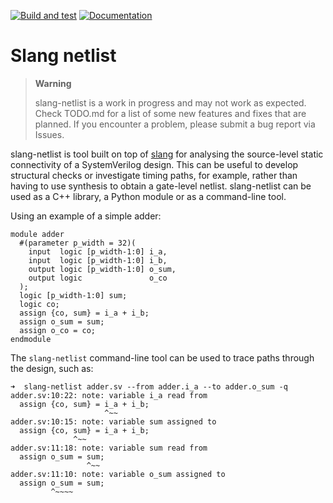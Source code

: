 [![Build and test](https://github.com/jameshanlon/slang-netlist/actions/workflows/build.yml/badge.svg)](https://github.com/jameshanlon/slang-netlist/actions/workflows/build.yml)
[![Documentation](https://github.com/jameshanlon/slang-netlist/actions/workflows/docs.yml/badge.svg)](https://github.com/jameshanlon/slang-netlist/actions/workflows/docs.yml)

# Slang netlist

> **Warning**
>
> slang-netlist is a work in progress and may not work as expected. Check
> TODO.md for a list of some new features and fixes that are planned. If you
> encounter a problem, please submit a bug report via Issues.

slang-netlist is tool built on top of [slang](https://sv-lang.com) for
analysing the source-level static connectivity of a SystemVerilog design.
This can be useful to develop structural checks or investigate timing paths,
for example, rather than having to use synthesis to obtain a gate-level netlist. 
slang-netlist can be used as a C++ library, a Python module or as a command-line
tool. 

Using an example of a simple adder:

```
module adder
  #(parameter p_width = 32)(
    input  logic [p_width-1:0] i_a,
    input  logic [p_width-1:0] i_b,
    output logic [p_width-1:0] o_sum,
    output logic               o_co
  );
  logic [p_width-1:0] sum;
  logic co;
  assign {co, sum} = i_a + i_b;
  assign o_sum = sum;
  assign o_co = co;
endmodule
```

The ``slang-netlist`` command-line tool can be used to trace paths through the
design, such as:

```
➜  slang-netlist adder.sv --from adder.i_a --to adder.o_sum -q
adder.sv:10:22: note: variable i_a read from
  assign {co, sum} = i_a + i_b;
                     ^~~
adder.sv:10:15: note: variable sum assigned to
  assign {co, sum} = i_a + i_b;
              ^~~
adder.sv:11:18: note: variable sum read from
  assign o_sum = sum;
                 ^~~
adder.sv:11:10: note: variable o_sum assigned to
  assign o_sum = sum;
         ^~~~~
```
